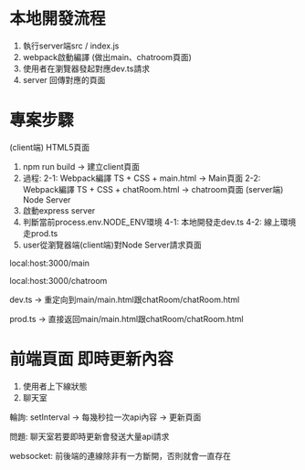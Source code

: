 # 本地開發流程
1. 執行server端src / index.js
2. webpack啟動編譯 (做出main、chatroom頁面)
3. 使用者在瀏覽器發起對應dev.ts請求
4. server 回傳對應的頁面

# 專案步驟

(client端) HTML5頁面
1. npm run build -> 建立client頁面
2. 過程:
    2-1: Webpack編譯 TS + CSS + main.html -> Main頁面
    2-2: Webpack編譯 TS + CSS + chatRoom.html -> chatroom頁面
(server端) Node Server
3. 啟動express server
4. 判斷當前process.env.NODE_ENV環境
    4-1: 本地開發走dev.ts
    4-2: 線上環境走prod.ts
5. user從瀏覽器端(client端)對Node Server請求頁面

local:host:3000/main

local:host:3000/chatroom

dev.ts -> 重定向到main/main.html跟chatRoom/chatRoom.html

prod.ts -> 直接返回main/main.html跟chatRoom/chatRoom.html

# 前端頁面 即時更新內容
1. 使用者上下線狀態
2. 聊天室

輪詢: setInterval -> 每幾秒拉一次api內容 -> 更新頁面

問題: 聊天室若要即時更新會發送大量api請求 

websocket: 前後端的連線除非有一方斷開，否則就會一直存在

